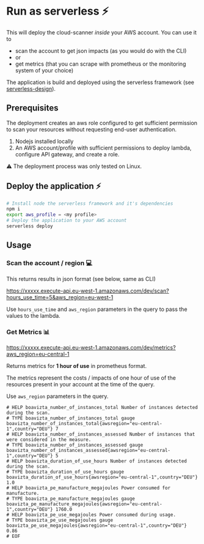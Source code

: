 #  Run as serverless  ⚡

This will deploy the cloud-scanner _inside_ your AWS account. You can use it to 
- scan the account to get json impacts (as you would do with the CLI)
- or
- get metrics (that you can scrape with prometheus or the monitoring system of your choice)


The application is build and deployed using the serverless framework (see [serverless-design](../reference/serverless-design.md)).

## Prerequisites

The deployment creates an aws role configured to get sufficient permission to scan your resources without requesting end-user authentication.

1. Nodejs installed locally
2. An AWS account/profile with sufficient permissions to deploy lambda, configure API gateway, and create a role.

⚠ The deployment process was only tested on Linux.

## Deploy the application ⚡

```sh
# Install node the serverless framework and it's dependencies
npm i
export aws_profile = <my profile>
# Deploy the application to your AWS account
serverless deploy
```

## Usage

### Scan the account / region 💻

This returns results in json format (see below, same as CLI)

https://xxxxx.execute-api.eu-west-1.amazonaws.com/dev/scan?hours_use_time=5&aws_region=eu-west-1

Use `hours_use_time` and `aws_region` parameters in the query to pass the values to the lambda.

### Get Metrics 📊

https://xxxxx.execute-api.eu-west-1.amazonaws.com/dev/metrics?aws_region=eu-central-1

Returns metrics for **1 hour of use** in prometheus format.

The metrics represent the costs / impacts of one hour of use of the resources present in your account at the time of the query.

Use `aws_region` parameters in the query.

```plaintext
# HELP boavizta_number_of_instances_total Number of instances detected during the scan.
# TYPE boavizta_number_of_instances_total gauge
boavizta_number_of_instances_total{awsregion="eu-central-1",country="DEU"} 7
# HELP boavizta_number_of_instances_assessed Number of instances that were considered in the measure.
# TYPE boavizta_number_of_instances_assessed gauge
boavizta_number_of_instances_assessed{awsregion="eu-central-1",country="DEU"} 5
# HELP boavizta_duration_of_use_hours Number of instances detected during the scan.
# TYPE boavizta_duration_of_use_hours gauge
boavizta_duration_of_use_hours{awsregion="eu-central-1",country="DEU"} 1.0
# HELP boavizta_pe_manufacture_megajoules Power consumed for manufacture.
# TYPE boavizta_pe_manufacture_megajoules gauge
boavizta_pe_manufacture_megajoules{awsregion="eu-central-1",country="DEU"} 1760.0
# HELP boavizta_pe_use_megajoules Power consumed during usage.
# TYPE boavizta_pe_use_megajoules gauge
boavizta_pe_use_megajoules{awsregion="eu-central-1",country="DEU"} 0.86
# EOF
```
